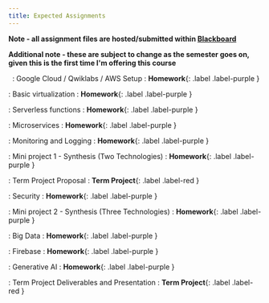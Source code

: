 ```yaml
---
title: Expected Assignments
---
```


**Note - all assignment files are hosted/submitted within [Blackboard](https://lms.gvsu.edu)**

**Additional note - these are subject to change as the semester goes on, given this is the first time I'm offering this course**

&nbsp;
: Google Cloud / Qwiklabs / AWS Setup
  : **Homework**{: .label .label-purple } 

: Basic virtualization
  : **Homework**{: .label .label-purple } 

: Serverless functions
  : **Homework**{: .label .label-purple } 

: Microservices
  : **Homework**{: .label .label-purple } 

: Monitoring and Logging
  : **Homework**{: .label .label-purple } 

: Mini project 1 - Synthesis (Two Technologies)
  : **Homework**{: .label .label-purple } 

: Term Project Proposal
  : **Term Project**{: .label .label-red } 

: Security
  : **Homework**{: .label .label-purple } 

: Mini project 2 - Synthesis (Three Technologies)
  : **Homework**{: .label .label-purple } 

: Big Data
  : **Homework**{: .label .label-purple } 

: Firebase 
  : **Homework**{: .label .label-purple } 

: Generative AI
  : **Homework**{: .label .label-purple } 

: Term Project Deliverables and Presentation
  : **Term Project**{: .label .label-red } 